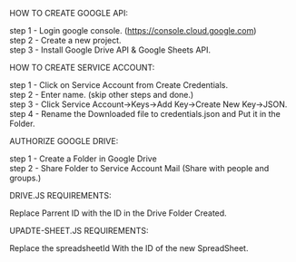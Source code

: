 HOW TO CREATE GOOGLE API:

step 1 - Login google console. (https://console.cloud.google.com) <br />
step 2 - Create a new project. <br />
step 3 - Install Google Drive API & Google Sheets API.

HOW TO CREATE SERVICE ACCOUNT:

step 1 - Click on Service Account from Create Credentials. <br />
step 2 - Enter name. (skip other steps and done.) <br />
step 3 - Click Service Account->Keys->Add Key->Create New Key->JSON. <br />
step 4 - Rename the Downloaded file to credentials.json and Put it in the Folder. 

AUTHORIZE GOOGLE DRIVE:

step 1 - Create a Folder in Google Drive  <br />
step 2 - Share Folder to Service Account Mail (Share with people and groups.)

DRIVE.JS REQUIREMENTS: 

Replace Parrent ID with the ID in the Drive Folder Created.

UPADTE-SHEET.JS REQUIREMENTS: 

Replace the spreadsheetId With the ID of the new SpreadSheet.
